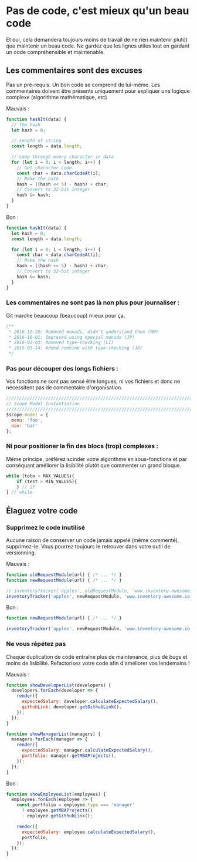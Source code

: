Pas de code, c'est mieux qu'un beau code
===

Et oui, cela demandera toujours moins de travail de ne rien maintenir plutôt que maintenir un beau code. Ne gardez que les lignes utiles tout en gardant un code compréhensible et maintenable.

## Les commentaires sont des excuses

Pas un pré-requis. Un bon code se comprend de lui-même. Les commentaires doivent être présents uniquement pour expliquer 
une logique complexe (algorithme mathématique, etc) 

Mauvais :
```js
function hashIt(data) {
  // The hash
  let hash = 0;

  // Length of string
  const length = data.length;

  // Loop through every character in data
  for (let i = 0; i < length; i++) {
    // Get character code.
    const char = data.charCodeAt(i);
    // Make the hash
    hash = ((hash << 5) - hash) + char;
    // Convert to 32-bit integer
    hash &= hash;
  }
}
```

Bon :
```js
function hashIt(data) {
  let hash = 0;
  const length = data.length;

  for (let i = 0; i < length; i++) {
    const char = data.charCodeAt(i);
    // Make the hash
    hash = ((hash << 5) - hash) + char;
    // Convert to 32-bit integer
    hash &= hash;
  }
}
```
### Les commentaires ne sont pas là non plus pour journaliser :

Git marche beaucoup (beaucoup) mieux pour ça.

```js
/**
 * 2016-12-20: Removed monads, didn't understand them (RM)
 * 2016-10-01: Improved using special monads (JP)
 * 2016-02-03: Removed type-checking (LI)
 * 2015-03-14: Added combine with type-checking (JR)
 */
```
### Pas pour découper des longs fichiers :

Vos fonctions ne sont pas sensé être longues, ni vos fichiers et donc ne nécessitent pas de commentaire d'organisation.

```js
////////////////////////////////////////////////////////////////////////////////
// Scope Model Instantiation
////////////////////////////////////////////////////////////////////////////////
$scope.model = {
  menu: 'foo',
  nav: 'bar'
};
```
### Ni pour positioner la fin des blocs (trop) complexes :

Même principe, préférez scinder votre algorithme en sous-fonctions et par conséquant améliorer la lisibilité plutôt que commenter un grand bloque.

```js
while (toto < MAX_VALUES){
    if (test > MIN_VALUES){
    } // if
} // while
```

## Élaguez votre code

### Supprimez le code inutilisé

Aucune raison de conserver un code jamais appelé (même commenté), supprimez-le.
Vous pourrez toujours le retrouver dans votre outil de versionning.

Mauvais :

```js
function oldRequestModule(url) { /* ... */ }
function newRequestModule(url) { /* ... */ }

// inventoryTracker('apples', oldRequestModule, 'www.inventory-awesome.io');
inventoryTracker('apples', newRequestModule, 'www.inventory-awesome.io');
```

Bon :

```js
function newRequestModule(url) { /* ... */ }

inventoryTracker('apples', newRequestModule, 'www.inventory-awesome.io');
```

### Ne vous répétez pas

Chaque duplication de code entraîne plus de maintenance, plus de bugs et moins de
lisibilité. Refactorisez votre code afin d'améliorer vos lendemains !

Mauvais :

```js
function showDeveloperList(developers) {
  developers.forEach(developer => {
    render({
      expectedSalary: developer.calculateExpectedSalary(),
      githubLink: developer.getGithubLink(),
    });
  });
}

function showManagerList(managers) {
  managers.forEach(manager => {
    render({
      expectedSalary: manager.calculateExpectedSalary(),
      portfolio: manager.getMBAProjects(),
    });
  });
}
```

Bon :

```js
function showEmployeeList(employees) {
  employees.forEach(employee => {
    const portfolio = employee.type === 'manager'
      ? employee.getMBAProjects()
      : employee.getGithubLink();

    render({
      expectedSalary: employee.calculateExpectedSalary(),
      portfolio,
    });
  });
}
```

